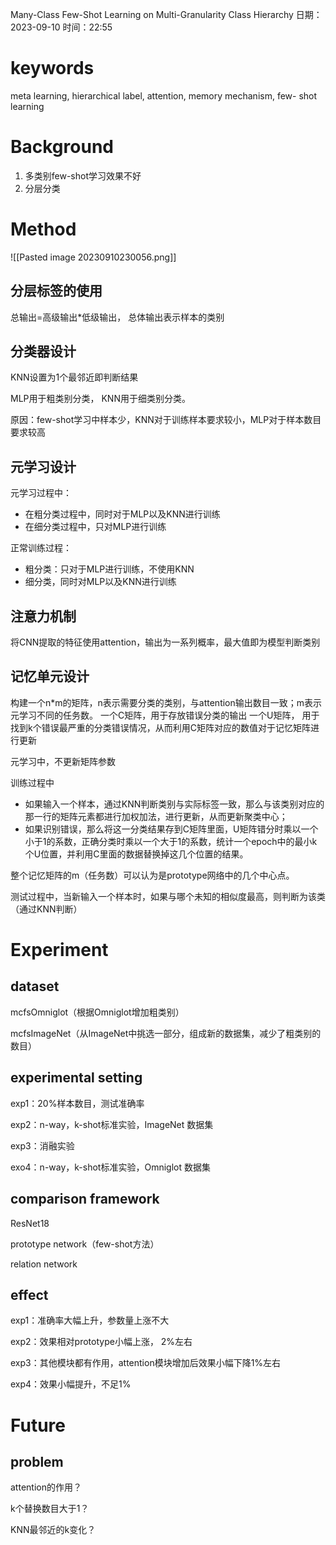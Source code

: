  Many-Class Few-Shot Learning on Multi-Granularity Class Hierarchy
日期：2023-09-10  时间：22:55

# keywords

meta learning, hierarchical label, attention, memory mechanism, few- shot learning

# Background

1. 多类别few-shot学习效果不好
2. 分层分类

# Method

![[Pasted image 20230910230056.png]]

## 分层标签的使用

总输出=高级输出\*低级输出， 总体输出表示样本的类别

## 分类器设计

KNN设置为1个最邻近即判断结果

MLP用于粗类别分类， KNN用于细类别分类。

原因：few-shot学习中样本少，KNN对于训练样本要求较小，MLP对于样本数目要求较高

## 元学习设计

元学习过程中：
- 在粗分类过程中，同时对于MLP以及KNN进行训练
- 在细分类过程中，只对MLP进行训练

正常训练过程：
- 粗分类：只对于MLP进行训练，不使用KNN
- 细分类，同时对MLP以及KNN进行训练

## 注意力机制

将CNN提取的特征使用attention，输出为一系列概率，最大值即为模型判断类别

## 记忆单元设计

构建一个n\*m的矩阵，n表示需要分类的类别，与attention输出数目一致；m表示元学习不同的任务数。
一个C矩阵，用于存放错误分类的输出
一个U矩阵， 用于找到k个错误最严重的分类错误情况，从而利用C矩阵对应的数值对于记忆矩阵进行更新

元学习中，不更新矩阵参数

训练过程中
- 如果输入一个样本，通过KNN判断类别与实际标签一致，那么与该类别对应的那一行的矩阵元素都进行加权加法，进行更新，从而更新聚类中心；
- 如果识别错误，那么将这一分类结果存到C矩阵里面，U矩阵错分时乘以一个小于1的系数，正确分类时乘以一个大于1的系数，统计一个epoch中的最小k个U位置，并利用C里面的数据替换掉这几个位置的结果。

整个记忆矩阵的m（任务数）可以认为是prototype网络中的几个中心点。

测试过程中，当新输入一个样本时，如果与哪个未知的相似度最高，则判断为该类（通过KNN判断）

# Experiment

## dataset

mcfsOmniglot（根据Omniglot增加粗类别）

mcfsImageNet（从ImageNet中挑选一部分，组成新的数据集，减少了粗类别的数目）

## experimental setting

exp1：20%样本数目，测试准确率

exp2：n-way，k-shot标准实验，ImageNet 数据集

exp3：消融实验

exo4：n-way，k-shot标准实验，Omniglot 数据集

## comparison framework

ResNet18

prototype network（few-shot方法）

relation network

## effect

exp1：准确率大幅上升，参数量上涨不大

exp2：效果相对prototype小幅上涨， 2%左右

exp3：其他模块都有作用，attention模块增加后效果小幅下降1%左右

exp4：效果小幅提升，不足1%

# Future

## problem

attention的作用？

k个替换数目大于1？

KNN最邻近的k变化？

